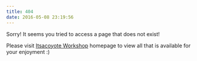 ```yaml
---
title: 404
date: 2016-05-08 23:19:56
---
```


Sorry! It seems you tried to access a page that does not exist!

Please visit [Itsacoyote Workshop](www.itsacoyoteworkshop.com) homepage to view all that is available for your enjoyment :)
